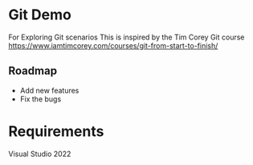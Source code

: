 # Git Demo
For Exploring Git scenarios
This is inspired by the Tim Corey Git course
https://www.iamtimcorey.com/courses/git-from-start-to-finish/

## Roadmap
* Add new features
* Fix the bugs

# Requirements
Visual Studio 2022
